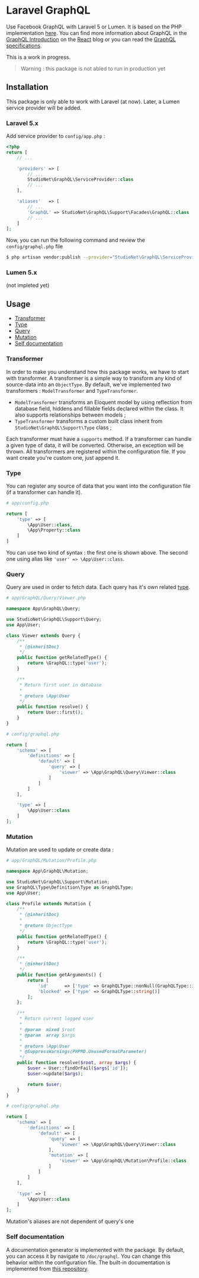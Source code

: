 Laravel GraphQL
===============

Use Facebook GraphQL with Laravel 5 or Lumen. It is based on the PHP implementation [here](https://github.com/webonyx/graphql-php). You can find more information about GraphQL in the [GraphQL Introduction](http://facebook.github.io/react/blog/2015/05/01/graphql-introduction.html) on the [React](http://facebook.github.io/react) blog or you can read the [GraphQL specifications](https://facebook.github.io/graphql/).

This is a work in progress.
> Warning : this package is not abled to run in production yet

## Installation

This package is only able to work with Laravel (at now). Later, a Lumen service provider will be added.

### Laravel 5.x

Add service provider to `config/app.php` :

```php
<?php
return [
	// ...

	'providers' => [
		// ...
		StudioNet\GraphQL\ServiceProvider::class
		// ...
	],

	'aliases'   => [
		// ...
		'GraphQL' => StudioNet\GraphQL\Support\Facades\GraphQL::class
		// ...
	]
];
```

Now, you can run the following command and review the `config/graphql.php` file

```bash
$ php artisan vendor:publish --provider="StudioNet\GraphQL\ServiceProvider"
```

### Lumen 5.x

(not impleted yet)

## Usage

- [Transformer](#transformer)
- [Type](#type)
- [Query](#query)
- [Mutation](#mutation)
- [Self documentation](#self-documentation)

### Transformer

In order to make you understand how this package works, we have to start with transformer. A transformer is a simple way to transform any kind of source-data into an `ObjectType`. By default, we've implemented two transformers : `ModelTransformer` and `TypeTransformer`.

* `ModelTransformer` transforms an Eloquent model by using reflection from database field, hiddens and fillable fields declared within the class. It also supports relationships between models ;
* `TypeTransformer` transforms a custom built class inherit from `StudioNet\GraphQL\Support\Type` class ;

Each transformer must have a `supports` method. If a transformer can handle a given type of data, it will be converted. Otherwise, an exception will be thrown. All transformers are registered within the configuration file. If you want create you're custom one, just append it.

### Type

You can register any source of data that you want into the configuration file (if a transformer can handle it).

```php
# app/config.php

return [
    'type' => [
        \App\User::class,
        \App\Property::class
    ]
]
```

You can use two kind of syntax : the first one is shown above. The second one using alias like `'user' => \App\User::class`.

### Query

Query are used in order to fetch data. Each query has it's own related [type](#type). 

```php
# app/GraphQL/Query/Viewer.php

namespace App\GraphQL\Query;

use StudioNet\GraphQL\Support\Query;
use App\User;

class Viewer extends Query {
	/**
	 * {@inheritDoc}
	 */
	public function getRelatedType() {
		return \GraphQL::type('user');
	}

	/**
	 * Return first user in database
	 *
	 * @return \App\User
	 */
	public function resolve() {
		return User::first();
	}
}

# config/graphql.php

return [
	'schema' => [
		'definitions' => [
			'default' => [
				'query' => [
					'viewer' => \App\GraphQL\Query\Viewer::class
				]
			]
		]
	],

	'type' => [
		\App\User::class
	]
];
```

### Mutation

Mutation are used to update or create data :

```php
# app/GraphQL/Mutation/Profile.php

namespace App\GraphQL\Mutation;

use StudioNet\GraphQL\Support\Mutation;
use GraphQL\Type\Definition\Type as GraphQLType;
use App\User;

class Profile extends Mutation {
	/**
	 * {@inheritDoc}
	 *
	 * @return ObjectType
	 */
	public function getRelatedType() {
		return \GraphQL::type('user');
	}

	/**
	 * {@inheritDoc}
	 */
	public function getArguments() {
		return [
			'id'      => ['type' => GraphQLType::nonNull(GraphQLType::id())],
			'blocked' => ['type' => GraphQLType::string()]
		];
	};

	/**
	 * Return current logged user
	 *
	 * @param  mixed $root
	 * @param  array $args
	 *
	 * @return \App\User
	 * @SuppressWarnings(PHPMD.UnusedFormalParameter)
	 */
	public function resolve($root, array $args) {
		$user = User::findOrFail($args['id']);
		$user->update($args);

		return $user;
	}
}

# config/graphql.php

return [
	'schema' => [
		'definitions' => [
			'default' => [
				'query' => [
					'viewer' => \App\GraphQL\Query\Viewer::class
				],
				'mutation' => [
					'viewer' => \App\GraphQL\Mutation\Profile::class
				]
			]
		]
	],

	'type' => [
		\App\User::class
	]
];
```

Mutation's aliases are not dependent of query's one

### Self documentation

A documentation generator is implemented with the package. By default, you can access it by navigate to `/doc/graphql`. You can change this behavior within the configuration file. The built-in documentation is implemented from [this repository](https://github.com/mhallin/graphql-docs).
